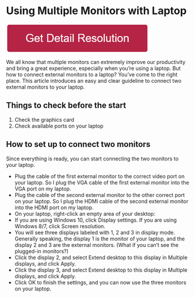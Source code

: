 # Using Multiple Monitors with Laptop

[![using multiple monitors with laptop](redd.png)](https://github.com/metawikie/using-multiple-monitors-with-laptop)

We all know that multiple monitors can extremely improve our productivity and bring a great experience, especially when you’re using a laptop. But how to connect external monitors to a laptop? You’ve come to the right place. This article introduces an easy and clear guideline to connect two external monitors to your laptop. 


## Things to check before the start


1. Check the graphics card
2. Check available ports on your laptop


## How to set up to connect two monitors

Since everything is ready, you can start connecting the two monitors to your laptop.

* Plug the cable of the first external monitor to the correct video port on your laptop. So I plug the VGA cable of the first external monitor into the VGA port on my laptop.
* Plug the cable of the second external monitor to the other correct port on your laptop. So I plug the HDMI cable of the second external monitor into the HDMI port on my laptop.
* On your laptop, right-click an empty area of your desktop:
* If you are using Windows 10, click Display settings. If you are using Windows 8/7, click Screen resolution.
* You will see three displays labeled with 1, 2 and 3 in display mode. Generally speaking, the display 1 is the monitor of your laptop, and the display 2 and 3 are the external monitors. (What if you can’t see the plugged-in monitors?)
* Click the display 2, and select Extend desktop to this display in Multiple displays, and click Apply. 
* Click the display 3, and select Extend desktop to this display in Multiple displays, and click Apply. 
* Click OK to finish the settings, and you can now use the three monitors on your laptop.
